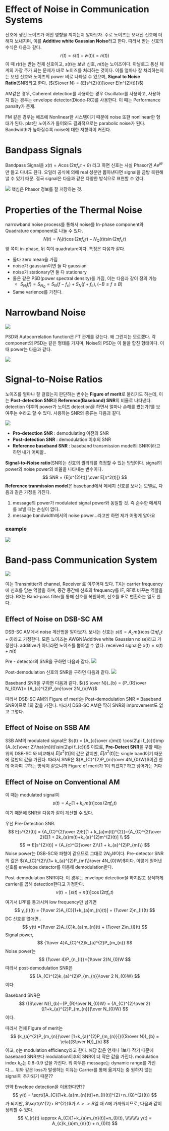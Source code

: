 # Effect of Noise in Communication Systems

신호에 생긴 노이즈가 어떤 영향을 끼치는지 알아보자. 주로 노이즈는 보내진 신호에 더해져 보내지며, 이를 **Additive white Gaussian Noise**라고 한다. 따라서 받는 신호의 수식은 다음과 같다.
$$
r(t) = s(t) + w(t) (=n(t))
$$
이 때 $r(t)$는 받는 전체 신호이고, $s(t)$는 보낸 신호, $n(t)$는 노이즈이다. 아날로그 통신 체계의 가장 주가 되는 문제가 바로 노이즈를 처리하는 것이다. 이를 얼마나 잘 처리하는지는 보낸 신호와 노이즈의 power 비로 나타낼 수 있으며, **Signal to Noise Ratio**(SNR)라고 한다. (${S\over N} = {E[s^{2}(t)]\over E[n^{2}(t)]}$)

AM같은 경우, Coherent detection를 사용하는 경우 Oscillator를 사용하고, 사용하지 않는 경우는 envelope detector(Diode-RC)를 사용한다. 이 때는 Performance panalty가 존재.

FM 같은 경우는 애초에 Nonlinear한 시스템이기 때문에 noise 또한 nonlinear한 형태가 된다. plat한 노이즈가 들어와도 결과적으로는 parabolic noise가 된다. Bandwidth가 높아질수록 noise에 대한 저항력이 커진다.

# Bandpass Signals

Bandpass Signal을 $x(t)= A\cos (2\pi f_{c}t+\theta)$ 라고 하면 신호는 사실 Phasor인 $Ae^{j \theta}$만 들고 다녀도 된다. 오일러 공식에 의해 real 성분만 뽑아낸다면 signal을 금방 복원해낼 수 있기 때문. 결국 signal은 다음과 같은 다양한 방식으로 표현할 수 있다.

![](https://i.imgur.com/yZgBrzM.png)
핵심은 Phasor 정보를 잘 저장하는 것.
# Properties of  the Thermal Noise

narrowband noise process를 통해서 noise를 In-phase component와 Quadrature component로 나눌 수 있다. 
$$
N(t) = N_{I}(t)\cos (2\pi f_{c}t)- N_{Q}(t)t\sin 
(2\pi f_{c}t)
$$
앞 쪽이 in-phase, 뒤 쪽이 quadrature이다. 특징은 다음과 같다.
- 둘다 zero mean을 가짐
- noise가 gaussian이면 둘 다 gaussian
- noise가 stationary면 둘 다 stationary
-  둘은 같은 PSD(power spectral density)를 가짐, 이는 다음과 같이 정의 가능
	- $S_{N_{I}}(f) = S_{N_{Q}}=S_{N}(f-f_{c})+ S_{N}(f+f_{c}), (-B\le f\le B)$
- Same varience를 가진다.
# Narrowband Noise

![](https://i.imgur.com/TSjq3LG.png)

PSD와 Autocorrelation function은 FT 관계를 갖는다. 왜 그런지는 모르겠다. 각 component의 PSD는 같은 형태를 가지며, Noise의 PSD는 이 둘을 합친 형태이다. 이 때 power는 다음과 같다.

![](https://i.imgur.com/xAnyLpy.png)

# Signal-to-Noise Ratios

노이즈를 얼마나 잘 걸렀는지 판단하는 변수는 **Figure of merit**로 불리기도 하는데, 이는 **Post-detection SNR**과 **Reference(Baseband) SNR**의 비율로 나타낸다. detection 이후의 power가 노이즈 detection을 하면서 얼마나 손해를 봤는가?를 보여주는 수라고 할 수 있다.
사용하는 SNR의 종류는 다음과 같다.

![](https://i.imgur.com/e4YpAXZ.png)

- **Pro-detection SNR** : demodulating 이전의 SNR
- **Post-detection SNR** : demodulation 이후의 SNR
- **Reference baseband SNR** : baseband transmission model의 SNR이라고 하면 내가 어찌앎..

**Signal-to-Noise ratio**(SNR)는 신호의 퀄리티를 측정할 수 있는 방법이다. signal의 power와 noise power의 비율을 나타내는 변수이다. 
$$
SNR = {E[s^{2}(t)] \over E[n^2(t)]}
$$
**Reference tranmission model**은 baseband에서 메세지 신호를 보내는 모델로, 다음과 같은 가정을 가진다. 
1. message의 power가 modulated signal power와 동일할 것. 즉 순수한 메세지를 보낼 때는 손실이 없다.
2. message bandwidth에서의 noise power...라고만 하면 제가 어떻게 알아요
### example

![](https://i.imgur.com/ZUy2h4n.png)


# Band-pass Communication System

![](https://i.imgur.com/BI4bkyM.png)

이는 Transmitter와 channel, Receiver 로 이루어져 있다. TX는 carrier frequency에 신호를 담는 역할을 하며, 중간 중간에 신호의 frequency를 IF, RF로 바꾸는 역할을 한다. RX는 Band-pass filter를 통해 신호를 복원하며, 신호를 IF로 변환하는 일도 한다. 

## Effect of Noise on DSB-SC AM

DSB-SC AM에서 noise 계산법을 알아보자. 보내는 신호는 $s(t) = A_{c}m(t)\cos (2\pi f_{c}t+\theta)$라고 가정한다. 모든 노이즈는 AWGN(Additive white Gaussian noise)라고 가정한다. additive가 아니라면 노이즈를 뽑아낼 수 없다. received signal은 $x(t) = s(t) + n(t)$

Pre - detector의 SNR을 구하면 다음과 같다. 
![](https://i.imgur.com/DsjAz2q.png)

Post-demodulation 신호의 SNR을 구하면 다음과 같다.
![](https://i.imgur.com/MU3Vj7q.png)

Baseband SNR을 구하면 다음과 같다. $({S \over N})_{b} = {P_{R}\over N_{0}W}= {A_{c}^{2}P_{m}\over 2N_{o}W}$

따라서 DSB-SC AM의 Figure of merit는 Post-demodulation SNR = Baseband SNR이므로 1의 값을 가진다. 따라서 DSB-SC AM은 딱히 SNR의 improvement도 없고 그렇다.

## Effect of Noise on SSB AM

SSB AM의 modulated signal은 $s(t) = {A_{c}\over c}m(t) \cos(2\pi f_{c}t)\mp {A_{c}\over 2}\hat{m}(t)\sin(2\pi f_{c}t)$ 이므로, **Pre-Detect SNR**을 구할 때는 위의 DSB-SC 와 비교해서 $E[s^{2}(t)]$의 값은 같지만, $E[n^{2}(t)]$는 single band이기 때문에 절반의 값을 가진다. 따라서 SNR은 ${A_{C}^{2}P_{m}\over 4N_{0}W}$이긴 한데 어차피 구하는 방식이 같으니까 Figure of merit가 1이 되겠지? 하고 넘어가는 거다

## Effect of Noise on Conventional AM

이 때는 modulated signal이 $$
s(t) = A_{C}[1+ k_{a}m(t)]\cos (2\pi f_{c}t)
$$ 이기 때문에 SNR을 다음과 같이 계산할 수 있다.

우선 Pre-Detection SNR.
$$
E[s^{2}(t)] = {A_{C}^{2}\over 2}E[(1 + k_{a}m(t))^{2}]={A_{C}^{2}\over 2}E[1 + 2k_{a}m(t)+k_{a}^{2}m^{2}(t)] \\ 
$$
$$
=> E[s^{2}(t)] = {A_{c}^{2}\over 2}\{1 + k_{a}^{2}P_{m}\}
$$
Noise power는 DSB-SC와 파형이 같으므로 그대로 $2N_{0}W$이다. 
Pre-detector SNR의 값은 ${A_{C}^{2}\{1+ k_{a}^{2}P_{m}\}\over 4N_{0}W}$이다. 이렇게 얻어낸 신호를 envelope detector를 이용해 demodulation한다.

Post-demodulation SNR이다. 이 경우는 envelope detection을 하지않고 정직하게 carrier를 곱해 detection한다고 가정한다.
$$
v(t) = [s(t) + n(t)]\cos(2\pi f_{c}t)
$$
여기서 LPF를 통과시켜 low frequency만 남기면
$$
y_{l}(t) = {1\over 2}A_{C}[1+k_{a}m_{n}(t)] + {1\over 2}n_{I}(t)
$$
DC 신호를 없애면.. $$
y(t) ={1\over 2}A_{C}k_{a}m_{n}(t) + {1\over 2}n_{I}(t)
$$
Signal power, $$
{1\over 4}A_{C}^{2}k_{a}^{2}P_{m_{n}} 
$$ Noise power는 $$
{1\over 4}P_{n_{I}}={1\over 2}N_{0}W
$$ 따라서 post-demodulation SNR은 $$
{A_{C}^{2}k_{a}^{2}P_{m_{n}}\over 2 N_{0}W}
$$ 이다.

Baseband SNR은 $$
({S\over N})_{b}={P_{R}\over N_{0}W} = {A_{C}^{2}\over 2}{[1+k_{a}^{2}P_{m_{n}}]\over N_{0}W}
$$ 이다.

따라서 전체 Figure of merit는 $$
{k_{a}^{2}P_{m_{n}}\over [1+k_{a}^{2}P_{m_{n}}]}({S\over N})_{b} = \eta({S\over N})_{b}
$$ 이고, $\eta$는 modulation efficiency라고 한다. 해당 값은 언제나 1보다 작기 때문에 baseband SNR보다 modulation이후의 SNR이 더 작은 값을 가진다.
	modulation index $k_{a}$는 0.8-0.9 값을 가진다. 
	뭐 아무튼 message는 dynamic range를 가진다....
위와 같은 loss가 발생하는 이유는 Carrier를 통해 옮겨지는 중 원하지 않는 signal이 추가되기 때문??

만약 Envelope detection을 이용한다면??
$$
y(t) = \sqrt{[A_{C}[1+k_{a}m_{n}(t)]+n_{I}(t)]^{2}+n_{Q}^{2}(t)}
$$ 가 되지만, $\sqrt{A^{2}+ B^{2}}$가 $A>>B$일 때 $A$에 가까워지므로, 다음과 같이 정리할 수 있다. $$
V_{r}(t) \approx A_{C}[1+k_{a}m_{n}(t)]+n_{I}(t), \\\\\\\\\\ y(t) = A_{c}k_{a}m_{n}(t) + n_{I}(t)
$$
